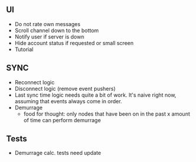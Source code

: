 ## UI
- Do not rate own messages
- Scroll channel down to the bottom
- Notify user if server is down
- Hide account status if requested or small screen
- Tutorial

## SYNC
- Reconnect logic
- Disconnect logic (remove event pushers)
- Last sync time logic needs quite a bit of work. It's naive right now, assuming that events always come in order.
- Demurrage
    * food for thought: only nodes that have been on in the past x amount of time can perform demurrage

## Tests
- Demurrage calc. tests need update